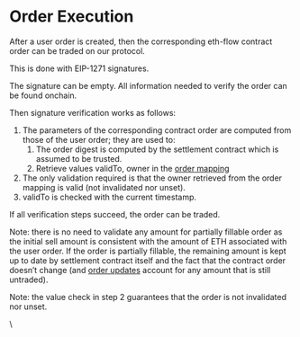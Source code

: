 # Order Execution

After a user order is created, then the corresponding eth-flow contract order can be traded on our protocol.

This is done with EIP-1271 signatures.

The signature can be empty. All information needed to verify the order can be found onchain.

Then signature verification works as follows:

1. The parameters of the corresponding contract order are computed from those of the user order; they are used to:
   1. The order digest is computed by the settlement contract which is assumed to be trusted.
   2. Retrieve values validTo, owner in the [order mapping](https://docs.google.com/document/d/1D9P6A-X\_sjZyV7i\_f7XTZx5o7znFgRbNVJghHtBcy7U/edit#heading=h.7yie1ea3yx14)
2. The only validation required is that the owner retrieved from the order mapping is valid (not invalidated nor unset).
3. validTo is checked with the current timestamp.

If all verification steps succeed, the order can be traded.

Note: there is no need to validate any amount for partially fillable order as the initial sell amount is consistent with the amount of ETH associated with the user order. If the order is partially fillable, the remaining amount is kept up to date by settlement contract itself and the fact that the contract order doesn’t change (and [order updates](https://docs.google.com/document/d/1D9P6A-X\_sjZyV7i\_f7XTZx5o7znFgRbNVJghHtBcy7U/edit#heading=h.lwdiuiwcz69x) account for any amount that is still untraded).

Note: the value check in step 2 guarantees that the order is not invalidated nor unset.

\
